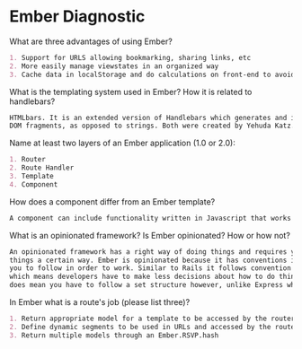# Ember Diagnostic

What are three advantages of using Ember?

```md
1. Support for URLS allowing bookmarking, sharing links, etc
2. More easily manage viewstates in an organized way
3. Cache data in localStorage and do calculations on front-end to avoid frequent calls to back-end
```

What is the templating system used in Ember? How it is related to
handlebars?

```md
HTMLbars. It is an extended version of Handlebars which generates and inserts
DOM fragments, as opposed to strings. Both were created by Yehuda Katz.
```

Name at least two layers of an Ember application (1.0 or 2.0):

```md
1. Router
2. Route Handler
3. Template
4. Component
```

How does a component differ from an Ember template?

```md
A component can include functionality written in Javascript that works with data.
```

What is an opinionated framework? Is Ember opinionated? How or how not?

```md
An opinionated framework has a right way of doing things and requires you to do
things a certain way. Ember is opinionated because it has conventions it expects
you to follow in order to work. Similar to Rails it follows convention over configuration
which means developers have to make less decisions about how to do things. This
does mean you have to follow a set structure however, unlike Express which is more open-ended.
```

In Ember what is a route's job (please list three)?

```md
1. Return appropriate model for a template to be accessed by the router
2. Define dynamic segments to be used in URLs and accessed by the router
3. Return multiple models through an Ember.RSVP.hash
```
